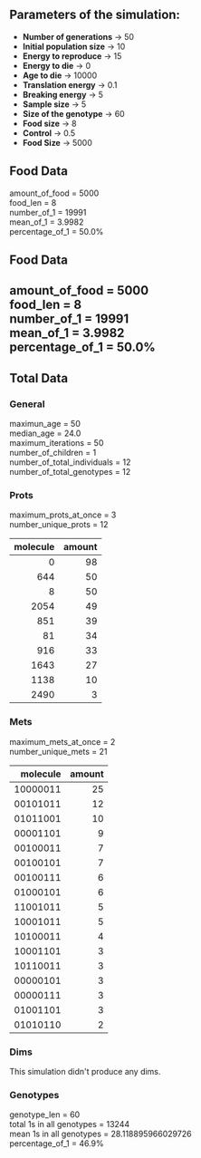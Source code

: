 ## Parameters of the simulation: 
* **Number of generations** &rarr; 50
* **Initial population size** &rarr; 10
* **Energy to reproduce** &rarr; 15
* **Energy to die** &rarr; 0
* **Age to die** &rarr; 10000
* **Translation energy** &rarr; 0.1
* **Breaking energy** &rarr; 5
* **Sample size** &rarr; 5
* **Size of the genotype** &rarr; 60
* **Food size** &rarr; 8
* **Control** &rarr; 0.5
* **Food Size** &rarr; 5000

## Food Data  
amount_of_food = 5000  
food_len = 8  
number_of_1 = 19991  
mean_of_1 = 3.9982  
percentage_of_1 = 50.0%  

## Food Data  
amount_of_food = 5000  
food_len = 8  
number_of_1 = 19991  
mean_of_1 = 3.9982  
percentage_of_1 = 50.0%  
---  
## Total Data  
### General  
maximun_age = 50  
median_age = 24.0  
maximum_iterations = 50  
number_of_children = 1  
number_of_total_individuals = 12  
number_of_total_genotypes = 12  
### Prots  
maximum_prots_at_once = 3  
number_unique_prots = 12  

|   molecule |   amount |
|-----------:|---------:|
|          0 |       98 |
|        644 |       50 |
|          8 |       50 |
|       2054 |       49 |
|        851 |       39 |
|         81 |       34 |
|        916 |       33 |
|       1643 |       27 |
|       1138 |       10 |
|       2490 |        3 |

### Mets  
maximum_mets_at_once = 2  
number_unique_mets = 21  

|   molecule |   amount |
|-----------:|---------:|
|   10000011 |       25 |
|   00101011 |       12 |
|   01011001 |       10 |
|   00001101 |        9 |
|   00100011 |        7 |
|   00100101 |        7 |
|   00100111 |        6 |
|   01000101 |        6 |
|   11001011 |        5 |
|   10001011 |        5 |
|   10100011 |        4 |
|   10001101 |        3 |
|   10110011 |        3 |
|   00000101 |        3 |
|   00000111 |        3 |
|   01001101 |        3 |
|   01010110 |        2 |

### Dims  
This simulation didn't produce any dims.  


### Genotypes  
genotype_len = 60  
total 1s in all genotypes = 13244  
mean 1s in all genotypes = 28.118895966029726  
percentage_of_1 = 46.9%  
